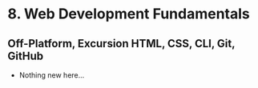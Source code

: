 # 8. Web Development Fundamentals

## Off-Platform, Excursion HTML, CSS, CLI, Git, GitHub

*   Nothing new here...